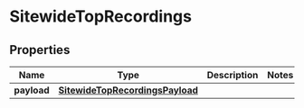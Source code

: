 

# SitewideTopRecordings


## Properties

| Name | Type | Description | Notes |
|------------ | ------------- | ------------- | -------------|
|**payload** | [**SitewideTopRecordingsPayload**](SitewideTopRecordingsPayload.md) |  |  |



